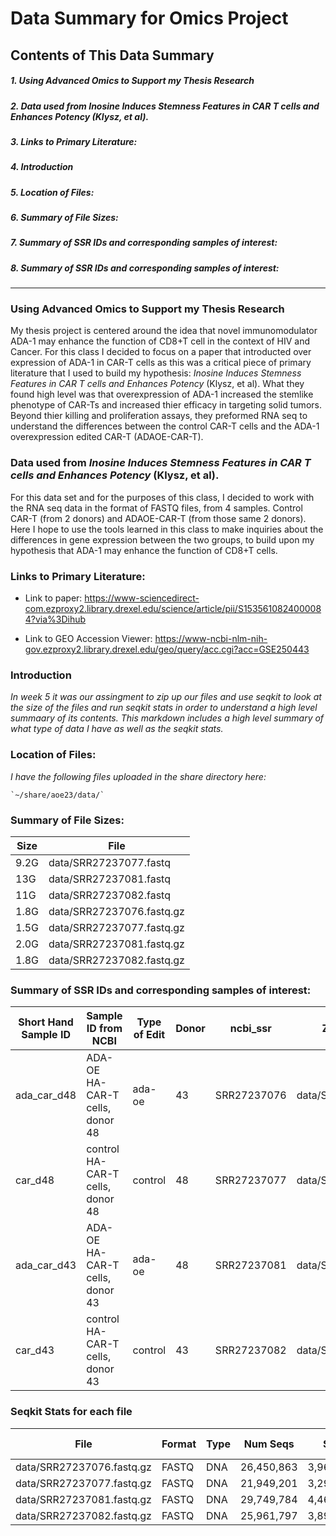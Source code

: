 # Data Summary for Omics Project 

## Contents of This Data Summary

##### 1. Using Advanced Omics to Support my Thesis Research

##### 2. Data used from *Inosine Induces Stemness Features in CAR T cells and Enhances Potency* (Klysz, et al).

##### 3. Links to Primary Literature:

##### 4. Introduction 

##### 5. Location of Files: 

##### 6. Summary of File Sizes: 

##### 7. Summary of SSR IDs and corresponding samples of interest: 

##### 8. Summary of SSR IDs and corresponding samples of interest: 




***


### Using Advanced Omics to Support my Thesis Research

My thesis project is centered around the idea that novel immunomodulator ADA-1 may enhance the function of CD8+T cell in the context of HIV and Cancer. For this class I decided to focus on a paper that introducted over expression of ADA-1 in CAR-T cells as this was a critical piece of primary literature that I used to build my hypothesis: *Inosine Induces Stemness Features in CAR T cells and Enhances Potency* (Klysz, et al).  What they found high level was that overexpression of ADA-1 increased the stemlike phenotype of CAR-Ts and increased thier efficacy in targeting solid tumors. Beyond thier killing and proliferation assays, they preformed RNA seq to understand the differences between the control CAR-T cells and the ADA-1 overexpression edited CAR-T (ADAOE-CAR-T). 


### Data used from *Inosine Induces Stemness Features in CAR T cells and Enhances Potency* (Klysz, et al). 

For this data set and for the purposes of this class, I decided to work with the RNA seq data in the format of FASTQ files, from 4 samples. Control CAR-T (from 2 donors) and ADAOE-CAR-T (from those same 2 donors). Here I hope to use the tools learned in this class to make inquiries about the differences in gene expression between the two groups, to build upon my hypothesis that ADA-1 may enhance the function of CD8+T cells. 



### Links to Primary Literature:

- Link to paper: https://www-sciencedirect-com.ezproxy2.library.drexel.edu/science/article/pii/S1535610824000084?via%3Dihub

- Link to GEO Accession Viewer: https://www-ncbi-nlm-nih-gov.ezproxy2.library.drexel.edu/geo/query/acc.cgi?acc=GSE250443





### Introduction 

*In week 5 it was our assingment to zip up our files and use seqkit to look at the size of the files and run seqkit stats in order to understand a high level summaary of its contents. This markdown includes a high level summary of what type of data I have as well as  the seqkit stats.* 






### Location of Files: 
*I have the following files uploaded in the share directory here:*

    `~/share/aoe23/data/`







### Summary of File Sizes: 


| Size  | File                          |
|-------|-------------------------------|
| 9.2G  | data/SRR27237077.fastq         |
| 13G   | data/SRR27237081.fastq         |
| 11G   | data/SRR27237082.fastq         |
| 1.8G  | data/SRR27237076.fastq.gz      |
| 1.5G  | data/SRR27237077.fastq.gz      |
| 2.0G  | data/SRR27237081.fastq.gz      |
| 1.8G  | data/SRR27237082.fastq.gz      |










### Summary of SSR IDs and corresponding samples of interest: 

| Short Hand Sample ID | Sample ID from NCBI                 | Type of Edit | Donor | ncbi_ssr   | Zipped File Name               |
|----------------------|-------------------------------------|--------------|-------|------------|---------------------------------|
| ada_car_d48          | ADA-OE HA-CAR-T cells, donor 48     | ada-oe       | 43    | SRR27237076 | data/SRR27237076.fastq.gz       |
| car_d48              | control HA-CAR-T cells, donor 48    | control      | 48    | SRR27237077 | data/SRR27237077.fastq.gz       |
| ada_car_d43          | ADA-OE HA-CAR-T cells, donor 43     | ada-oe       | 48    | SRR27237081 | data/SRR27237081.fastq.gz       |
| car_d43              | control HA-CAR-T cells, donor 43    | control      | 43    | SRR27237082 | data/SRR27237082.fastq.gz       |













### Seqkit Stats for each file  

| File                       | Format | Type | Num Seqs   | Sum Len       | Min Len | Avg Len | Max Len |
|----------------------------|--------|------|------------|---------------|---------|---------|---------|
| data/SRR27237076.fastq.gz   | FASTQ  | DNA  | 26,450,863 | 3,967,629,450 | 150     | 150     | 150     |
| data/SRR27237077.fastq.gz   | FASTQ  | DNA  | 21,949,201 | 3,292,380,150 | 150     | 150     | 150     |
| data/SRR27237081.fastq.gz   | FASTQ  | DNA  | 29,749,784 | 4,462,467,600 | 150     | 150     | 150     |
| data/SRR27237082.fastq.gz   | FASTQ  | DNA  | 25,961,797 | 3,894,269,550 | 150     | 150     | 150     |

